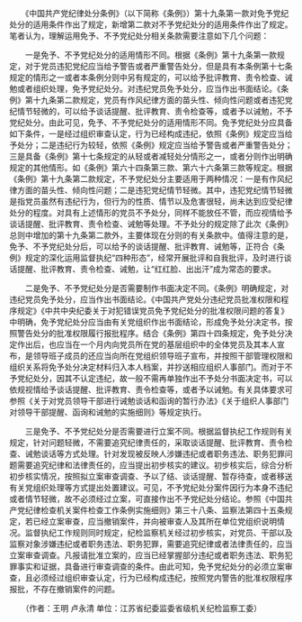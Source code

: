 　　《中国共产党纪律处分条例》（以下简称《条例》）第十九条第一款对免予党纪处分的适用条件作出了规定，新增第二款对不予党纪处分的适用条件作出了规定。笔者认为，理解运用免予、不予党纪处分相关条款需要注意如下几个问题：

　　一是免予、不予党纪处分的适用情形不同。根据《条例》第十九条第一款规定，对于党员违犯党纪应当给予警告或者严重警告处分，但是具有本条例第十七条规定的情形之一或者本条例分则中另有规定的，可以给予批评教育、责令检查、诫勉或者组织处理，免予党纪处分。对违纪党员免予处分，应当作出书面结论。《条例》第十九条第二款规定，党员有作风纪律方面的苗头性、倾向性问题或者违犯党纪情节轻微的，可以给予谈话提醒、批评教育、责令检查等，或者予以诫勉，不予党纪处分。由此可见，免予、不予党纪处分的适用情形不同。免予党纪处分应具备如下条件，一是经过组织审查认定，行为已经构成违纪，依照《条例》规定应当给予处分；二是违纪行为较轻，依照《条例》规定应当给予警告或者严重警告处分；三是具备《条例》第十七条规定的从轻或者减轻处分情形之一，或者分则作出明确规定的其他情形。如《条例》第六十四条第三款、第六十六条第三款等规定。根据《条例》第十九条第二款规定，不予党纪处分主要适用于两种情况：一是有作风纪律方面的苗头性、倾向性问题；二是违犯党纪情节轻微。其中，违犯党纪情节轻微是指党员虽然有违纪行为，但行为的性质、情节以及危害很轻，尚未达到应受纪律处分的程度。对具有上述情形的党员不予处分，同样不能放任不管，而应视情给予谈话提醒、批评教育、责令检查、诫勉等处理。不予处分的规定除了此次《条例》总则中增加的第十九条第二款外，主要体现在分则的有关条款中。值得注意的是，免予、不予党纪处分后，可以给予的谈话提醒、批评教育、诫勉等，正符合《条例》规定的深化运用监督执纪“四种形态”，经常开展批评和自我批评，及时进行谈话提醒、批评教育、责令检查、诫勉，让“红红脸、出出汗”成为常态的要求。

　　二是免予、不予党纪处分是否需要制作书面决定不同。《条例》明确规定，对违纪党员免予处分，应当作出书面结论。《中国共产党处分违纪党员批准权限和程序规定》《中共中央纪委关于对犯错误党员免予党纪处分的批准权限问题的答复》中明确，免予党纪处分应当由有关党组织作出书面结论，形成免予处分决定书，按照警告处分的批准权限履行报批程序。结合《条例》第四十四条规定，免予处分决定作出后，也应当在一个月内向党员所在党的基层组织中的全体党员及其本人宣布，是领导班子成员的还应当向所在党组织领导班子宣布，并按照干部管理权限和组织关系将免予处分决定材料归入本人档案，并抄送相应组织人事部门。而对于不予党纪处分，因其不认定违纪，故一般不需再单独作出不予处分书面决定书，可以依规视情给予谈话提醒、批评教育、责令检查等，或者予以诫勉。有关具体要求可参照《关于对党员领导干部进行诫勉谈话和函询的暂行办法》《关于组织人事部门对领导干部提醒、函询和诫勉的实施细则》等规定执行。

　　三是免予、不予党纪处分是否需要进行立案不同。根据监督执纪工作规则有关规定，针对问题轻微，不需要追究纪律责任的，采取谈话提醒、批评教育、责令检查、诫勉谈话等方式处理。针对发现被反映人涉嫌违纪或者职务违法、职务犯罪问题需要追究纪律和法律责任的，应当提出初步核实的建议。初步核实后，综合分析初步核实情况，按照拟立案审查调查、予以了结、谈话提醒、暂存待查，或者移送有关党组织处理等方式提出处置建议。可见，不予党纪处分案件因行为本身不违纪或者情节轻微，故不必须经过立案，可直接作出不予党纪处分结论。参照《中国共产党纪律检查机关案件检查工作条例实施细则》第三十八条、监察法第四十五条规定，若已经立案审查，应当撤销案件，并向被审查人及其所在单位党组织说明情况。监督执纪工作规则同时规定，纪检监察机关经过初步核实，对党员、干部以及监察对象涉嫌违纪或者职务违法、职务犯罪，需要追究纪律或者法律责任的，应当立案审查调查。凡报请批准立案的，应当已经掌握部分违纪或者职务违法、职务犯罪事实和证据，具备进行审查调查的条件。由此可知，免予党纪处分的必须立案审查，且必须经过组织审查认定，行为已经构成违纪，按照党内警告的批准权限程序报批，不存在撤销案件的问题。

　　（作者：王明 卢永清 单位：江苏省纪委监委省级机关纪检监察工委）